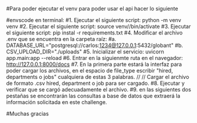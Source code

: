 #Para poder ejecutar el venv para poder usar el api hacer lo siguiente

#envscode en terminal:
#1. Ejecutar el siguiente script: python -m venv venv
#2. Ejecutar el siguiente script: source venv//bin/activate
#3. Ejecutar el siguiente script: pip instal -r requirements.txt
#4. Modificar el archivo .env que se encuentra en la carpeta raíz:
    #a. DATABASE_URL="postgresql://carlos:1234@127.0.0.1:5432/globant"
    #b. CSV_UPLOAD_DIR="./uploads"
#5. Inicializar el servicio: uvicorn app.main:app --reload
#6. Entrar en la siguienmte ruta en el navegador: http://127.0.0.1:8000/docs
#7. En la primera parte estará la interfaz para poder cargar los archivos, en el espacio de file_type escribir "hired, departments o jobs" cualquiera de estas 3 palabras. //
//  Cargar el archivo de formato .csv hired, department o job para ser cargado.
#8. Ejecutar y verificar que se cargó adecuadamente el archivo.
#9. en las siguientes dos pestañas se encontrarán las consultas a base de datos que extraerá la información solicitada en este challenge.

#Muchas gracias